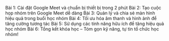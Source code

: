Bài 1: Cài đặt Google Meet và chuẩn bị thiết bị trong 2 phút
Bài 2: Tạo cuộc họp nhóm trên Google Meet dễ dàng
Bài 3: Quản lý và chia sẻ màn hình hiệu quả trong buổi học nhóm
Bài 4: Tối ưu hóa âm thanh và hình ảnh để tăng cường tương tác
Bài 5: Sử dụng các tính năng hữu ích để tăng hiệu quả học nhóm
Bài 6: Tổng kết khóa học – Tóm gọn kỹ năng, tự tin tổ chức học nhóm!